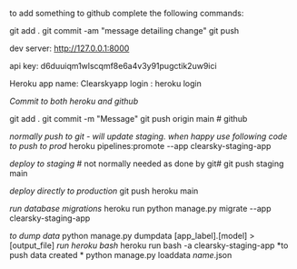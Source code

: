 to add something to github complete the following commands: 

git add . 
git commit -am "message detailing change"
git push

dev server: http://127.0.0.1:8000

api key: d6duuiqm1wlscqmf8e6a4v3y91pugctik2uw9ici

Heroku app name: Clearskyapp
login : heroku login

*Commit to both heroku and github*

git add .
git commit -m "Message"
git push origin main # github

*normally push to git - will update staging. 
when happy use following code to push to prod*
heroku pipelines:promote --app clearsky-staging-app

*deploy to staging* # not normally needed as done by git#
git push staging main

*deploy directly to production*
git push heroku main

*run database migrations*
heroku run python manage.py migrate --app clearsky-staging-app

*to dump data*
python manage.py dumpdata [app_label].[model] > [output_file]
*run heroku bash* 
heroku run bash -a clearsky-staging-app
*to push data created *
python manage.py loaddata *name*.json









